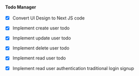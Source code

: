 

#### Todo Manager

- [x] Convert UI Design to Next JS code
- [x] Implement create user todo
- [x] Implement update user todo
- [x] Implement delete user todo
- [x] Implement read user todo
- [x] Implement read user authentication traditional login signup


